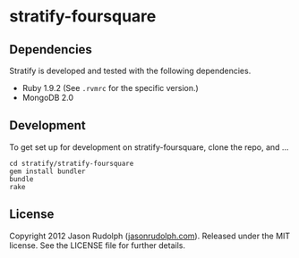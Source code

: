 # stratify-foursquare

## Dependencies

Stratify is developed and tested with the following dependencies.

* Ruby 1.9.2 (See `.rvmrc` for the specific version.)
* MongoDB 2.0

## Development

To get set up for development on stratify-foursquare, clone the repo, and ...

    cd stratify/stratify-foursquare
    gem install bundler
    bundle
    rake

## License

Copyright 2012 Jason Rudolph ([jasonrudolph.com](http://jasonrudolph.com)). Released under the MIT license. See the LICENSE file for further details.
